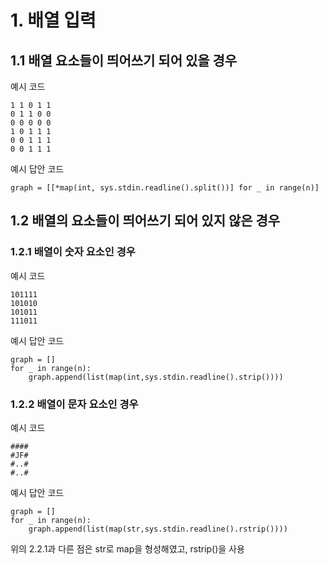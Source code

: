 # 1. 배열 입력

## 1.1 배열 요소들이 띄어쓰기 되어 있을 경우
예시 코드
```
1 1 0 1 1
0 1 1 0 0
0 0 0 0 0
1 0 1 1 1
0 0 1 1 1
0 0 1 1 1
```
예시 답안 코드
```
graph = [[*map(int, sys.stdin.readline().split())] for _ in range(n)]

```
## 1.2 배열의 요소들이 띄어쓰기 되어 있지 않은 경우

### 1.2.1 배열이 숫자 요소인 경우
예시 코드
```
101111
101010
101011
111011
```
예시 답안 코드
```
graph = []
for _ in range(n):
    graph.append(list(map(int,sys.stdin.readline().strip())))
```
### 1.2.2 배열이 문자 요소인 경우
예시 코드
```
####
#JF#
#..#
#..#
```
예시 답안 코드
```
graph = []
for _ in range(n):
    graph.append(list(map(str,sys.stdin.readline().rstrip())))
```
위의 2.2.1과 다른 점은 str로 map을 형성해였고, rstrip()을 사용
